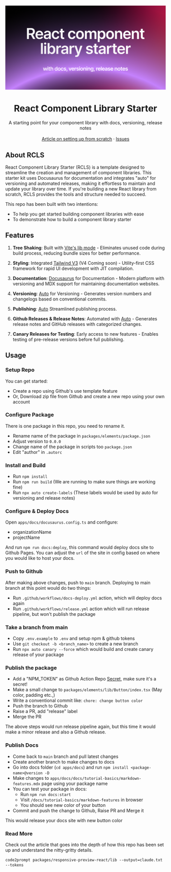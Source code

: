 ![hero](github.png)

<p align="center">
	<h1 align="center"><b>React Component Library Starter</b></h1>
<p align="center">
    A starting point for your component library with docs, versioning, release notes
    <br />
    <br />
    <a href="https://rjv.im/building-react-component-library-configure-vite-tailwind">Article on setting up from scratch</a>
    ·
    <a href="https://github.com/rjvim/react-component-library-starter/issues">Issues</a>
  </p>
</p>

## About RCLS

React Component Library Starter (RCLS) is a template designed to streamline the creation and management of component libraries. This starter kit uses Docusaurus for documentation and integrates "auto" for versioning and automated releases, making it effortless to maintain and update your library over time. If you're building a new React library from scratch, RCLS provides the tools and structure needed to succeed.

This repo has been built with two intentions:

- To help you get started building component libraries with ease
- To demonstrate how to build a component library starter

## Features

1. **Tree Shaking**: Built with [Vite's lib mode](https://vite.dev/) - Eliminates unused code during build process, reducing bundle sizes for better performance.

2. **Styling**: Integrated [Tailwind V3](https://tailwindcss.com/) (V4 Coming soon) - Utility-first CSS framework for rapid UI development with JIT compilation.

3. **Documentation**: [Docusaurus](https://docusaurus.io/) for Documentation - Modern platform with versioning and MDX support for maintaining documentation websites.

4. **Versioning**: [Auto](https://intuit.github.io/auto/index) for Versioning - Generates version numbers and changelogs based on conventional commits.

5. **Publishing**: [Auto](https://intuit.github.io/auto/index) Streamlined publishing process.

6. **Github Releases & Release Notes**: Automated with [Auto](https://intuit.github.io/auto/index) - Generates release notes and GitHub releases with categorized changes.

7. **Canary Releases for Testing**: Early access to new features - Enables testing of pre-release versions before full publishing.

## Usage

### Setup Repo

You can get started:

- Create a repo using Github's use template feature
- Or, Download zip file from Github and create a new repo using your own account

### Configure Package

There is one package in this repo, you need to rename it.

- Rename name of the package in `packages/elements/package.json`
- Adjust version to `0.0.0`
- Change name of the package in scripts too `package.json`
- Edit "author" in `.autorc`

### Install and Build

- Run `npm install`
- Run `npm run build` (We are running to make sure things are working fine)
- Run `npx auto create-labels` (These labels would be used by auto for versioning and release notes)

### Configure & Deploy Docs

Open `apps/docs/docusaurus.config.ts` and configure:

- organizationName
- projectName

And run `npm run docs:deploy`, this command would deploy docs site to Github Pages. You can adjust the `url` of the site in config based on where you would like to host your docs.

### Push to Github

After making above changes, push to `main` branch. Deploying to main branch at this point would do two things:

- Run `.github/workflows/docs-deploy.yml` action, which will deploy docs again
- Run `.github/workflows/release.yml` action which will run release pipeline, but won't publish the package

### Take a branch from main

- Copy `.env.example` to `.env` and setup npm & github tokens
- Use `git checkout -b <branch_name>` to create a new branch
- Run `npx auto canary --force` which would build and create canary release of your package

### Publish the package

- Add a "NPM_TOKEN" as Github Action Repo [Secret](https://github.com/rjvim/react-component-library-starter/settings/secrets/actions), make sure it's a secret!
- Make a small change to `packages/elements/lib/Button/index.tsx` (May color, padding etc.,)
- Write a conventional commit like: `chore: change button color`
- Push the branch to Github
- Raise a PR, add "release" label
- Merge the PR

The above steps would run release pipeline again, but this time it would make a minor release and also a Github release.

### Publish Docs

- Come back to `main` branch and pull latest changes
- Create another branch to make changes to docs
- Go into docs folder (`cd apps/docs`) and run `npm install <package-name>@version -D`
- Make changes to `apps/docs/docs/tutorial-basics/markdown-features.mdx` page using your package name
- You can test your package in docs:
  - Run `npm run docs:start`
  - Visit `/docs/tutorial-basics/markdown-features` in browser
  - You should see new color of your button
- Commit and push the change to Github, Raise PR and Merge it

This would release your docs site with new button color

### Read More

Check out the article that goes into the depth of how this repo has been set up and understand the nitty-gritty details.

```
code2prompt packages/responsive-preview-react/lib --output=claude.txt --tokens
```

